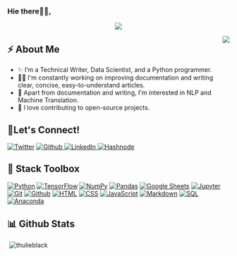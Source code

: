 ### Hie there👋🏿,

<!-- Animation Typing -->
<p align="center">
  <a href="https://github.com/DenverCoder1/readme-typing-svg"><img src="https://readme-typing-svg.herokuapp.com?font=Fira+Code&pause=1100&&color=F7F7F7&width=500&lines=I'm+V+Thulisile+Sibanda.;"></a>
</p>

<!-- Animation Typing: END -->

<img src = "https://c.tenor.com/PX1doq1mxnYAAAAM/girl-hacker.gif" align="right" />


<h2>⚡️ About Me</h2>

<ul>
  <li>✨ I’m a Technical Writer, Data Scientist, and a Python programmer. </li>

  <li>👨‍💻 I'm constantly working on improving documentation and writing clear, concise, easy-to-understand articles. </li>

  <li>🔭  Apart from documentation and writing, I'm interested in NLP and Machine Translation. </a>

  <li>💬 I love contributing to open-source projects. </li>

</ul>

<!-- About me section: END -->


## 🔗Let's Connect!

<a href="https://twitter.com/thulieblack" target="_blank">
<img alt="Twitter" src="https://img.shields.io/badge/-Twitter-1DA1F2?logo=twitter&logoColor=white&style=flat-square" /></a>
<a href="https://github.com/thulieblack" target="_blank">
<img alt="Github" src="https://img.shields.io/badge/-GitHub-181717?&style=flat-square&logo=github&logoColor=white" />
<a href="https://www.linkedin.com/in/v-thulisile-sibanda/" target="_blank">
<img alt="LinkedIn" src="https://img.shields.io/badge/-LinkedIn-0A66C2?&style=flat-square&logo=linkedin&logoColor=white" />
</a>
<a href="https://hashnode.com/@thulieblack" target="_blank"><img alt="Hashnode" src="https://img.shields.io/badge/-Hashnode-2962FF?logo=hashnode&style=flat-square" /></a>



## 🧰 Stack Toolbox 
<a href="#"><img alt="Python" src="https://img.shields.io/badge/Python-14354C.svg?logo=python&logoColor=white"></a>
<a href="#"><img alt="TensorFlow" src="https://img.shields.io/badge/TensorFlow-FF6F00.svg?logo=TensorFlow&logoColor=white"></a>
<a href="#"><img alt="NumPy" src="https://img.shields.io/badge/Numpy-013243.svg?logo=numpy&logoColor=white"></a>
<a href="#"><img alt="Pandas" src="https://img.shields.io/badge/Pandas-150458.svg?logo=pandas&logoColor=white"></a>
<a href="#"><img alt="Google Sheets" src="https://img.shields.io/badge/Sheets-34A853.svg?logo=google%20sheets&logoColor=white"></a>
<a href="#"><img alt="Jupyter" src="https://img.shields.io/badge/Jupyter-F37626.svg?logo=Jupyter&logoColor=white"></a>
<a href="#"><img alt="Git" src="https://img.shields.io/badge/Git-F05033.svg?logo=git&logoColor=white"></a>
<a href="#"><img alt="Github" src="https://img.shields.io/badge/github-%23121011.svg?logo=github&logoColor=white"></a>
<a href="#"><img alt="HTML" src="https://img.shields.io/badge/html5-%23E34F26.svg?logo=html5&logoColor=white"></a>
<a href="#"><img alt="CSS" src="https://img.shields.io/badge/CSS-1572B6.svg?logo=css3&logoColor=white"></a>
<a href="#"><img alt="JavaScript" src="https://img.shields.io/badge/JavaScript-F7DF1E.svg?logo=javascript&logoColor=black"></a>
<a href="#"><img alt="Markdown" src="https://img.shields.io/badge/Markdown-000000.svg?logo=markdown&logoColor=white"></a>
<a href="#"><img alt="SQL" src="https://custom-icon-badges.demolab.com/badge/SQL-025E8C.svg?logo=database&logoColor=white"></a>
<a href="#"><img alt="Anaconda" src="https://img.shields.io/badge/Anaconda-%2344A833.svg?logo=anaconda&logoColor=white"></a>




<!-- Github Stats -->


## 📊 Github Stats


<p>&nbsp;<img align="center" src="https://github-readme-stats.vercel.app/api?username=thulieblack&show_icons=true&locale=en&theme=tokyonight" alt="thulieblack" /></p>


<!-- Github Stats: END -->


